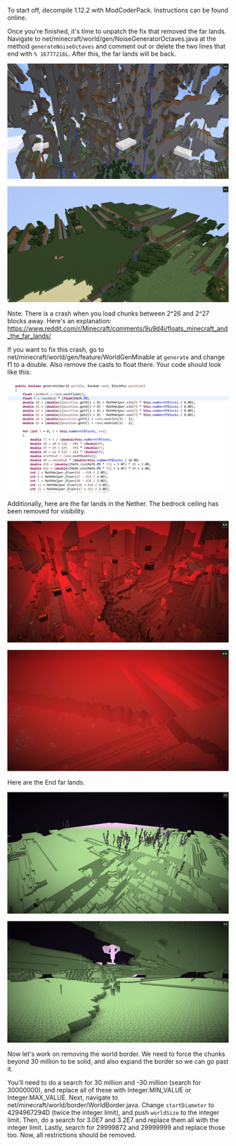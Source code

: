 To start off, decompile 1.12.2 with ModCoderPack. Instructions can be found online.

Once you're finished, it's time to unpatch the fix that removed the far lands. Navigate to net/minecraft/world/gen/NoiseGeneratorOctaves.java at the method `generateNoiseOctaves` and comment out or delete the two lines that end with `% 16777216L`. After this, the far lands will be back.

![FarLands](https://raw.githubusercontent.com/ThisTestUser/FarLandsChronicles/master/assets/Ch2/FarLands.png)

![FartherLands](https://raw.githubusercontent.com/ThisTestUser/FarLandsChronicles/master/assets/Ch2/FartherLands.png)

Note: There is a crash when you load chunks between 2^26 and 2^27 blocks away. Here's an explanation: https://www.reddit.com/r/Minecraft/comments/9u9d4i/floats_minecraft_and_the_far_lands/

If you want to fix this crash, go to net/minecraft/world/gen/feature/WorldGenMinable at `generate` and change f1 to a double. Also remove the casts to float there. Your code should look like this:

![FixOres](https://raw.githubusercontent.com/ThisTestUser/FarLandsChronicles/master/assets/Ch2/FixOres.png)

Additionally, here are the far lands in the Nether. The bedrock ceiling has been removed for visibility.

![NFarLands](https://raw.githubusercontent.com/ThisTestUser/FarLandsChronicles/master/assets/Ch2/NFarLands.png)

![NFartherLands](https://raw.githubusercontent.com/ThisTestUser/FarLandsChronicles/master/assets/Ch2/NFartherLands.png)

Here are the End far lands.

![EFarLands](https://raw.githubusercontent.com/ThisTestUser/FarLandsChronicles/master/assets/Ch2/EFarLands.png)

![EFartherLands](https://raw.githubusercontent.com/ThisTestUser/FarLandsChronicles/master/assets/Ch2/EFartherLands.png)

Now let's work on removing the world border. We need to force the chunks beyond 30 million to be solid, and also expand the border so we can go past it.

You'll need to do a search for 30 million and -30 million (search for 30000000), and replace all of these with Integer.MIN_VALUE or Integer.MAX_VALUE. Next, navigate to net/minecraft/world/border/WorldBorder.java. Change `startDiameter` to 4294967294D (twice the integer limit), and push `worldSize` to the integer limit. Then, do a search for 3.0E7 and 3.2E7 and replace them all with the integer limit. Lastly, search for 29999872 and 29999999 and replace those too. Now, all restrictions should be removed.